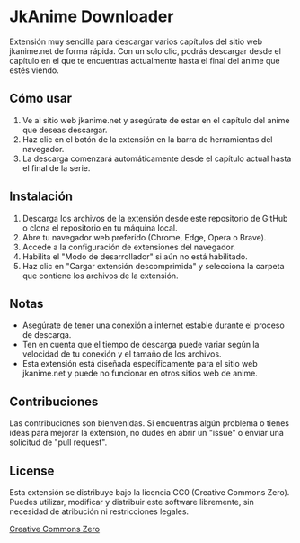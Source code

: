
# JkAnime Downloader

Extensión muy sencilla para descargar varios capítulos del sitio web jkanime.net de forma rápida. Con un solo clic, podrás descargar desde el capítulo en el que te encuentras actualmente hasta el final del anime que estés viendo.

## Cómo usar

1. Ve al sitio web jkanime.net y asegúrate de estar en el capítulo del anime que deseas descargar.
2. Haz clic en el botón de la extensión en la barra de herramientas del navegador.
3. La descarga comenzará automáticamente desde el capítulo actual hasta el final de la serie.

## Instalación

1. Descarga los archivos de la extensión desde este repositorio de GitHub o clona el repositorio en tu máquina local.
2. Abre tu navegador web preferido (Chrome, Edge, Opera o Brave).
3. Accede a la configuración de extensiones del navegador.
4. Habilita el "Modo de desarrollador" si aún no está habilitado.
5. Haz clic en "Cargar extensión descomprimida" y selecciona la carpeta que contiene los archivos de la extensión.
    
## Notas

- Asegúrate de tener una conexión a internet estable durante el proceso de descarga.
- Ten en cuenta que el tiempo de descarga puede variar según la velocidad de tu conexión y el tamaño de los archivos.
- Esta extensión está diseñada específicamente para el sitio web jkanime.net y puede no funcionar en otros sitios web de anime.

## Contribuciones

Las contribuciones son bienvenidas. Si encuentras algún problema o tienes ideas para mejorar la extensión, no dudes en abrir un "issue" o enviar una solicitud de "pull request".

## License

Esta extensión se distribuye bajo la licencia CC0 (Creative Commons Zero). Puedes utilizar, modificar y distribuir este software libremente, sin necesidad de atribución ni restricciones legales.

[Creative Commons Zero](https://choosealicense.com/licenses/cc0-1.0/)
